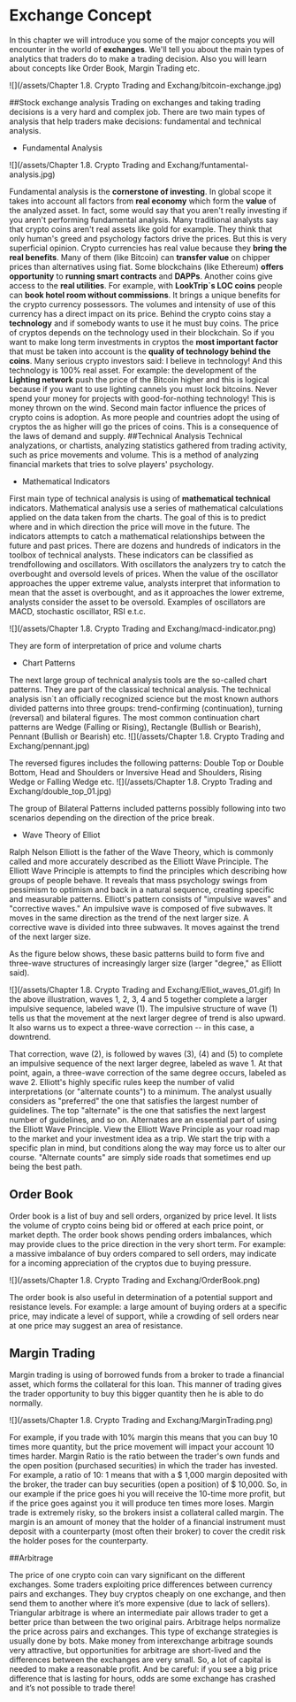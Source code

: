 # Exchange Concept

In this chapter we will introduce you some of the major concepts you will encounter in the world of **exchanges**. We'll tell you about the main types of analytics that traders do to make a trading decision. Also you will learn about concepts like Order Book, Margin Trading etc.

![](/assets/Chapter 1.8. Crypto Trading and Exchang/bitcoin-exchange.jpg)

##Stock exchange analysis
Trading on exchanges and taking trading decisions is a very hard and complex job. There are two main types of analysis that help traders make decisions: fundamental and technical analysis. 
- Fundamental Analysis

![](/assets/Chapter 1.8. Crypto Trading and Exchang/funtamental-analysis.jpg)


Fundamental analysis is the **cornerstone of investing**. In global scope it takes into account all factors from **real economy** which form the **value** of the analyzed asset. In fact, some would say that you aren't really investing if you aren't performing fundamental analysis.
Many traditional analysts say that crypto coins aren't real assets like gold for example. They think that only human's greed and psychology factors drive the prices. But this is very superficial opinion. Crypto currencies has real value because they **bring the real benefits**. Many of them (like Bitcoin) can **transfer value** on chipper prices than alternatives using fiat. Some blockchains (like Ethereum) **offers opportunity** to **running smart contracts** and **DAPPs**. Another coins give access to the **real utilities**. For example, with **LookTrip`s LOC coins** people can **book hotel room without commissions**.  It brings a unique benefits for the crypto currency possessors. The volumes and intensity of use of this currency has a direct impact on its price. 
Behind the crypto coins stay a **technology** and if somebody wants to use it he must buy coins. The price of cryptos depends on the technology used in their blockchain. So if you want to make long term investments in cryptos the **most important factor** that must be taken into account is the **quality of technology behind the coins**. Many serious crypto investors said: I believe in technology! And this technology is 100% real asset. For example: the development of the **Lighting network** push the price of the Bitcoin higher and this is logical because if you want to use lighting cannels you must lock bitcoins. Never spend your money for projects with good-for-nothing technology! This is money thrown on the wind. 
Second main factor influence the prices of crypto coins is adoption. As more people and countries adopt the using of cryptos the as higher will go the prices of coins. This is a consequence of the laws of demand and supply. 
##Technical Analysis
Technical analyzations, or chartists, analyzing statistics gathered from trading activity, such as price movements and volume. This is a method of analyzing financial markets that tries to solve players' psychology. 
- Mathematical Indicators

First main type of technical analysis is using of **mathematical technical** indicators. Mathematical analysis use a series of mathematical calculations applied on the data taken from the charts. The goal of this is to predict where and in which direction the price will move in the future. The indicators attempts to catch a mathematical relationships between the future and past prices. There are dozens and hundreds of indicators in the toolbox of technical analysts. These indicators can be classified as trendfollowing and oscillators. 
With oscillators the analyzers try to catch the overbought and oversold levels of prices. When the value of the oscillator approaches the upper extreme value, analysts interpret that information to mean that the asset is overbought, and as it approaches the lower extreme, analysts consider the asset to be oversold. Examples of oscillators are MACD, stochastic oscillator, RSI e.t.c. 

![](/assets/Chapter 1.8. Crypto Trading and Exchang/macd-indicator.png)



They are form of interpretation of price and volume charts
- Chart Patterns

The next large group of technical analysis tools are the so-called chart patterns. They are part of the classical technical analysis. 
The technical analysis isn`t an officially recognized science but the most known authors divided patterns into three groups: trend-confirming (continuation),  turning (reversal) and bilateral figures.
The most common continuation chart patterns are Wedge (Falling or Rising), Rectangle (Bullish or Bearish), Pennant (Bullish or Bearish) etc. 
![](/assets/Chapter 1.8. Crypto Trading and Exchang/pennant.jpg)




The reversed figures includes the following patterns: Double Top or Double Bottom, Head and Shoulders or Inversive Head and Shoulders, Rising Wedge or Falling Wedge etc. 
![](/assets/Chapter 1.8. Crypto Trading and Exchang/double_top_01.jpg)





The group of Bilateral Patterns included patterns possibly following into two scenarios depending on the direction of the price break. 
- Wave Theory of Elliot

Ralph Nelson Elliott is the father of the Wave Theory, which is commonly called and more accurately described as the Elliott Wave Principle. The Elliott Wave Principle is attempts to find the principles which describing how groups of people behave. It reveals that mass psychology swings from pessimism to optimism and back in a natural sequence, creating specific and measurable patterns. Elliott's pattern consists of "impulsive waves" and "corrective waves." An impulsive wave is composed of five subwaves. It moves in the same direction as the trend of the next larger size. A corrective wave is divided into three subwaves. It moves against the trend of the next larger size.

As the figure below shows, these basic patterns build to form five and three-wave structures of increasingly larger size (larger "degree," as Elliott said).

![](/assets/Chapter 1.8. Crypto Trading and Exchang/Elliot_waves_01.gif)
In the above illustration, waves 1, 2, 3, 4 and 5 together complete a larger impulsive sequence, labeled wave (1). The impulsive structure of wave (1) tells us that the movement at the next larger degree of trend is also upward. It also warns us to expect a three-wave correction -- in this case, a downtrend.

That correction, wave (2), is followed by waves (3), (4) and (5) to complete an impulsive sequence of the next larger degree, labeled as wave 1. At that point, again, a three-wave correction of the same degree occurs, labeled as wave 2.
Elliott's highly specific rules keep the number of valid interpretations (or "alternate counts") to a minimum. The analyst usually considers as "preferred" the one that satisfies the largest number of guidelines. The top "alternate" is the one that satisfies the next largest number of guidelines, and so on. Alternates are an essential part of using the Elliott Wave Principle.
View the Elliott Wave Principle as your road map to the market and your investment idea as a trip. We start the trip with a specific plan in mind, but conditions along the way may force us to alter our course. "Alternate counts" are simply side roads that sometimes end up being the best path. 

## Order Book
Order book is a list of buy and sell orders, organized by price level. It lists the volume of crypto coins being bid or offered at each price point, or market depth. The order book shows pending orders imbalances, which may provide clues to the price direction in the very short term. For example: a massive imbalance of buy orders compared to sell orders, may indicate for a incoming appreciation of the cryptos due to buying pressure. 

![](/assets/Chapter 1.8. Crypto Trading and Exchang/OrderBook.png)

The order book is also useful in determination of a potential support and resistance levels. For example: a large amount of buying orders at a specific price, may indicate a level of support, while a crowding of sell orders near at one price may suggest an area of resistance. 

## Margin Trading
Margin trading is using of borrowed funds from a broker to trade a financial asset, which forms the collateral for this loan. This manner of trading gives the trader opportunity to buy this bigger quantity then he is able to do normally. 

![](/assets/Chapter 1.8. Crypto Trading and Exchang/MarginTrading.png)


For example, if you trade with 10% margin this means that you can buy 10 times more quantity, but the price movement will impact your account 10 times harder. Margin Ratio is the ratio between the trader's own funds and the open position (purchased securities) in which the trader has invested. For example, a ratio of 10: 1 means that with a $ 1,000 margin deposited with the broker, the trader can buy securities (open a position) of $ 10,000. 
So, in our example if the price goes hi you will receive the 10-time more profit, but if the price goes against you it will produce ten times more loses. Margin trade is extremely risky, so the brokers insist a collateral called margin. The margin is an amount of money that the holder of a financial instrument must deposit with a counterparty (most often their broker) to cover the credit risk the holder poses for the counterparty.

##Arbitrage

The price of one crypto coin can vary significant on the different exchanges. Some traders exploiting price differences between currency pairs and exchanges. They buy cryptos cheaply on one exchange, and then send them to another where it’s more expensive (due to lack of sellers). 
Triangular arbitrage is where an intermediate pair allows trader to get a better price than between the two original pairs. 
Arbitrage helps normalize the price across pairs and exchanges. This type of exchange strategies is usually done by bots. Make money from interexchange arbitrage sounds very attractive, but opportunities for arbitrage are short-lived and the differences between the exchanges are very small. So, a lot of capital is needed to make a reasonable profit. And be careful: if you see a big price difference that is lasting for hours, odds are some exchange has crashed and it’s not possible to trade there! 






